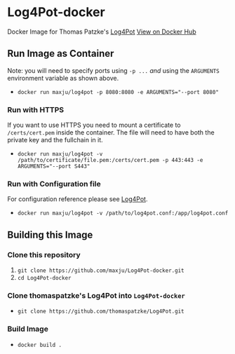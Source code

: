 # Log4Pot-docker
Docker Image for Thomas Patzke's <a href="https://github.com/thomaspatzke/Log4Pot">Log4Pot</a>
<a href="https://hub.docker.com/r/maxju/log4pot">View on Docker Hub</a>
## Run Image as Container
Note: you will need to specify ports using `-p ...` *and* using the `ARGUMENTS` environment variable as shown above.
- `docker run maxju/log4pot -p 8080:8080 -e ARGUMENTS="--port 8080"`
### Run with HTTPS
If you want to use HTTPS you need to mount a certificate to `/certs/cert.pem` inside the container. The file will need to have both the private key and the fullchain in it.
- `docker run maxju/log4pot -v /path/to/certificate/file.pem:/certs/cert.pem -p 443:443 -e ARGUMENTS="--port S443"`
### Run with Configuration file
For configuration reference please see <a href="https://github.com/thomaspatzke/Log4Pot">Log4Pot</a>.
- `docker run maxju/log4pot -v /path/to/log4pot.conf:/app/log4pot.conf`

## Building this Image
### Clone this repository
1. `git clone https://github.com/maxju/Log4Pot-docker.git`
2. `cd Log4Pot-docker`
### Clone thomaspatzke's Log4Pot into `Log4Pot-docker`
- `git clone https://github.com/thomaspatzke/Log4Pot.git`

### Build  Image
- `docker build .`


